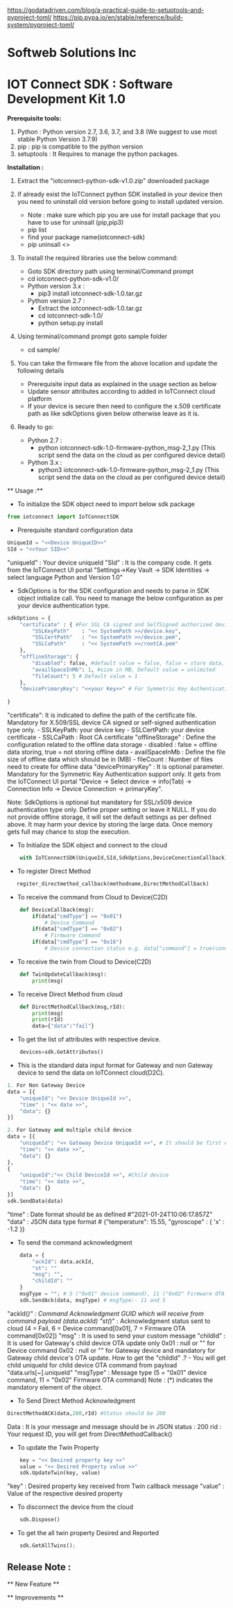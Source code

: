 https://godatadriven.com/blog/a-practical-guide-to-setuptools-and-pyproject-toml/
https://pip.pypa.io/en/stable/reference/build-system/pyproject-toml/

# Softweb Solutions Inc
# IOT Connect SDK : Software Development Kit 1.0

**Prerequisite tools:**

1. Python : Python version 2.7, 3.6, 3.7, and 3.8 (We suggest to use most stable Python Version 3.7.9)
2. pip : pip is compatible to the python version
3. setuptools : It Requires to manage the python packages.

**Installation :** 

1. Extract the "iotconnect-python-sdk-v1.0.zip" downloaded package

2. If already exist the IoTConnect python SDK installed in your device then you need to uninstall old version before going to install updated version. 
	- Note : make sure which pip you are use for install package that you have to use for uninsall (pip,pip3)
	- pip list 
    - find your package name(iotconnect-sdk)
    - pip uninsall <<package name>>    
	
3. To install the required libraries use the below command:
	- Goto SDK directory path using terminal/Command prompt
	- cd iotconnect-python-sdk-v1.0/
    - Python version 3.x :
		- pip3 install iotconnect-sdk-1.0.tar.gz
	- Python version 2.7 :
		- Extract the iotconnect-sdk-1.0.tar.gz
		- cd iotconnect-sdk-1.0/
		- python setup.py install		

4. Using terminal/command prompt goto sample folder
	- cd sample/
	
5. You can take the firmware file from the above location and update the following details
	- Prerequisite input data as explained in the usage section as below
	- Update sensor attributes according to added in IoTConnect cloud platform
	- If your device is secure then need to configure the x.509 certificate path as like sdkOptions given below otherwise leave as it is.

6. Ready to go:
	- Python 2.7 : 
		- python iotconnect-sdk-1.0-firmware-python_msg-2_1.py (This script send the data on the cloud as per configured device detail)
	- Python 3.x : 
		- python3 iotconnect-sdk-1.0-firmware-python_msg-2_1.py (This script send the data on the cloud as per configured device detail)
	
** Usage :**

- To initialize the SDK object need to import below sdk package
```python
from iotconnect import IoTConnectSDK
```

- Prerequisite standard configuration data 
```python
UniqueId = "<<Device UniqueID>>"
SId = "<<Your SID>>"
```
"uniqueId" 	: Your device uniqueId
"SId" 		: It is the company code. It gets from the IoTConnect UI portal "Settings->Key Vault -> SDK Identities -> select language Python and Version 1.0"

- SdkOptions is for the SDK configuration and needs to parse in SDK object initialize call. You need to manage the below configuration as per your device authentication type.
```python
sdkOptions = {
    "certificate" : { #For SSL CA signed and SelfSigned authorized device only
        "SSLKeyPath"	: "<< SystemPath >>/device.key",
		"SSLCertPath"   : "<< SystemPath >>/device.pem",
		"SSLCaPath"     : "<< SystemPath >>/rootCA.pem"
	},
    "offlineStorage": { 
		"disabled": false, #default value = false, false = store data, true = not store data 
		"availSpaceInMb": 1, #size in MB, Default value = unlimited
		"fileCount": 5 # Default value = 1
	},
	"devicePrimaryKey": "<<your Key>>" # For Symmetric Key Authentication type support
	
}
```
"certificate": It is indicated to define the path of the certificate file. Mandatory for X.509/SSL device CA signed or self-signed authentication type only.
	- SSLKeyPath: your device key
	- SSLCertPath: your device certificate
	- SSLCaPath : Root CA certificate
"offlineStorage" : Define the configuration related to the offline data storage 
	- disabled : false = offline data storing, true = not storing offline data 
	- availSpaceInMb : Define the file size of offline data which should be in (MB)
	- fileCount : Number of files need to create for offline data
"devicePrimaryKey" : It is optional parameter. Mandatory for the Symmetric Key Authentication support only. It gets from the IoTConnect UI portal "Device -> Select device -> info(Tab) -> Connection Info -> Device Connection -> primaryKey".
    
Note: SdkOptions is optional but mandatory for SSL/x509 device authentication type only. Define proper setting or leave it NULL. If you do not provide offline storage, it will set the default settings as per defined above. It may harm your device by storing the large data. Once memory gets full may chance to stop the execution.

- To Initialize the SDK object and connect to the cloud
```python
	with IoTConnectSDK(UniqueId,SId,SdkOptions,DeviceConectionCallback) as Sdk:
```

- To register Direct Method
```python
   regiter_directmethod_callback(methodname,DirectMethodCallback)
``` 

- To receive the command from Cloud to Device(C2D)	
```python
	def DeviceCallback(msg):
		if(data["cmdType"] == "0x01")
			# Device Command
		if(data["cmdType"] == "0x02")
			# Firmware Command
		if(data["cmdType"] == "0x16")
			# Device connection status e.g. data["command"] = true(connected) or false(disconnected)
```

- To receive the twin from Cloud to Device(C2D)
```python
	def TwinUpdateCallback(msg):
		print(msg)
```

- To receive Direct Method from cloud 
```python 
	def DirectMethodCallback(msg,rId):
        print(msg)
        print(rId)
        data={"data":"fail"}        
```

- To get the list of attributes with respective device.
```python
	devices=sdk.GetAttributes()
```

- This is the standard data input format for Gateway and non Gateway device to send the data on IoTConnect cloud(D2C).
```python
1. For Non Gateway Device 
data = [{
    "uniqueId": "<< Device UniqueId >>",
    "time" : "<< date >>",
    "data": {}
}]

2. For Gateway and multiple child device 
data = [{
	"uniqueId": "<< Gateway Device UniqueId >>", # It should be first element
	"time": "<< date >>",
	"data": {}
},
{
	"uniqueId":"<< Child DeviceId >>", #Child device
	"time": "<< date >>",
	"data": {}
}]
sdk.SendData(data)
```
"time" : Date format should be as defined #"2021-01-24T10:06:17.857Z" 
"data" : JSON data type format # {"temperature": 15.55, "gyroscope" : { 'x' : -1.2 }}

- To send the command acknowledgment
```python
	data = {
		"ackId": data.ackId,
		"st": ""
		"msg": "",
		"childId": ""
	}
	msgType = ""; # 5 ("0x01" device command), 11 ("0x02" Firmware OTA command)
    sdk.SendAck(data, msgType) # msgType:- 11 and 5
```
"ackId(*)" 	: Command Acknowledgment GUID which will receive from command payload (data.ackId)
"st(*)"		: Acknowledgment status sent to cloud (4 = Fail, 6 = Device command[0x01], 7 = Firmware OTA command[0x02])
"msg" 		: It is used to send your custom message
"childId" 	: It is used for Gateway's child device OTA update only
				0x01 : null or "" for Device command
			  	0x02 : null or "" for Gateway device and mandatory for Gateway child device's OTA update.
		   		How to get the "childId" .?
		   		- You will get child uniqueId for child device OTA command from payload "data.urls[~].uniqueId"
"msgType" 	: Message type (5 = "0x01" device command, 11 = "0x02" Firmware OTA command)
Note : (*) indicates the mandatory element of the object.

- To Send Direct Method Acknowledgment 
```python
DirectMethodACK(data,200,rId) #Status should be 200
```
Data    : It is your message and message should be in JSON 
status  : 200 
rid     : Your request ID, you will get from DirectMethodCallback() 

- To update the Twin Property
```python
	key = "<< Desired property key >>"
	value = "<< Desired Property value >>"
    sdk.UpdateTwin(key, value)
```
"key" 	:	Desired property key received from Twin callback message
"value"	:	Value of the respective desired property

- To disconnect the device from the cloud
```python
	sdk.Dispose()
```

- To get the all twin property Desired and Reported
```python
	sdk.GetAllTwins();
```


## Release Note :

** New Feature **

** Improvements **


